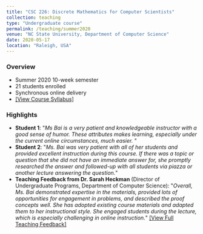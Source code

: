 ```yaml
---
title: "CSC 226: Discrete Mathematics for Computer Scientists"
collection: teaching
type: "Undergraduate course"
permalink: /teaching/summer2020
venue: "NC State University, Department of Computer Science"
date: 2020-05-17
location: "Raleigh, USA"
---
```


### Overview
- Summer 2020 10-week semester
- 21 students enrolled
- Synchronous online delivery
- [[View Course Syllabus]](https://ginabai.github.io/files/Teaching/CSC226(051)_Syllabus.pdf) 

### Highlights
- <b>Student 1</b>: 
"<i>Ms Bai is a very patient and knowledgeable instructor with a good sense of humor. These attributes makes learning, especially under the current online circumstances, much easier. </i>"
- <b>Student 2</b>: 
"<i>Ms. Bai was very patient with all of her students and provided excellent instruction during this course. If there was a topic or question that she did not have an immediate answer for, she promptly researched the answer and followed-up with all students via piazza or another lecture answering the question.</i>"
- <b>Teaching Feedback from Dr. Sarah Heckman </b>(Director of Undergraduate Programs, Department of Computer Science): 
"<i>Overall, Ms. Bai demonstrated expertise in the materials, provided lots of opportunities for engagement in problems, and described the proof concepts well. She has adopted existing course materials and adapted them to her instructional style. She engaged students during the lecture, which is especially challenging in online instruction.</i>" [[View Full Teaching Feedback]](https://ginabai.github.io/files/Teaching/2020_Bai_TeachingFeedback.pdf)
